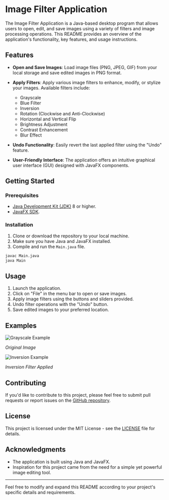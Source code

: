  # Image Filter Application

The Image Filter Application is a Java-based desktop program that allows users to open, edit, and save images using a variety of filters and image processing operations. This README provides an overview of the application's functionality, key features, and usage instructions.

## Features

- **Open and Save Images**: Load image files (PNG, JPEG, GIF) from your local storage and save edited images in PNG format.

- **Apply Filters**: Apply various image filters to enhance, modify, or stylize your images. Available filters include:
  - Grayscale
  - Blue Filter
  - Inversion
  - Rotation (Clockwise and Anti-Clockwise)
  - Horizontal and Vertical Flip
  - Brightness Adjustment
  - Contrast Enhancement
  - Blur Effect

- **Undo Functionality**: Easily revert the last applied filter using the "Undo" feature.

- **User-Friendly Interface**: The application offers an intuitive graphical user interface (GUI) designed with JavaFX components.

## Getting Started

### Prerequisites

- [Java Development Kit (JDK)](https://www.oracle.com/java/technologies/javase-downloads.html) 8 or higher.
- [JavaFX SDK](https://openjfx.io/openjfx-docs/#install-javafx).

### Installation

1. Clone or download the repository to your local machine.
2. Make sure you have Java and JavaFX installed.
3. Compile and run the `Main.java` file.

```bash
javac Main.java
java Main
```

## Usage

1. Launch the application.
2. Click on "File" in the menu bar to open or save images.
3. Apply image filters using the buttons and sliders provided.
4. Undo filter operations with the "Undo" button.
5. Save edited images to your preferred location.

## Examples

![Grayscale Example](grayscale-example.png)

*Original Image*

![Inversion Example](inversion-example.png)

*Inversion Filter Applied*

## Contributing

If you'd like to contribute to this project, please feel free to submit pull requests or report issues on the [GitHub repository](https://github.com/yourusername/your-repository).

## License

This project is licensed under the MIT License - see the [LICENSE](LICENSE) file for details.

## Acknowledgments

- The application is built using Java and JavaFX.
- Inspiration for this project came from the need for a simple yet powerful image editing tool.

---

Feel free to modify and expand this README according to your project's specific details and requirements.